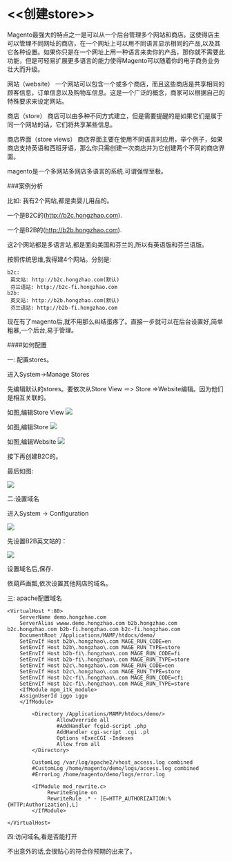 # <<创建store>>

Magento最强大的特点之一是可以从一个后台管理多个网站和商店。这使得店主可以管理不同网址的商店，在一个网址上可以用不同语言显示相同的产品,以及其它各种设置。如果你只是在一个网址上用一种语言来卖你的产品，那你就不需要此功能，但是可轻易扩展更多语言的能力使得Magento可以随着你的电子商务业务壮大而升级。

网站（website）
一个网站可以包含一个或多个商店，而且这些商店是共享相同的顾客信息，订单信息以及购物车信息。这是一个广泛的概念，商家可以根据自己的特殊要求来设定网站。

商店（store）
商店可以由多种不同方式建立，但是需要提醒的是如果它们是属于同一个网站的话，它们将共享某些信息。

商店界面（store views）
商店界面主要在使用不同语言时应用，举个例子，如果商店支持英语和西班牙语，那么你只需创建一次商店并为它创建两个不同的商店界面。

magento是一个多网站多网店多语言的系统.可谓强悍至极。

###案例分析

比如:
我有2个网站,都是卖婴儿用品的。

一个是B2C的(http://b2c.hongzhao.com).

一个是B2B的(http://b2b.hongzhao.com).

这2个网站都是多语言站,都是面向美国和芬兰的,所以有英语版和芬兰语版。

按照传统思维,我得建4个网站。分别是:
```
b2c:
 英文站: http://b2c.hongzhao.com(默认)
 芬兰语站: http://b2c-fi.hongzhao.com
b2b:
 英文站: http://b2b.hongzhao.com(默认)
 芬兰语站: http://b2b-fi.hongzhao.com
```

现在有了magento后,就不用那么纠结蛋疼了。直接一步就可以在后台设置好,简单粗暴,一个后台,易于管理。


####如何配置

一: 配置stores。 

进入System->Manage Stores

先编辑默认的stores。要依次从Store View ＝> Store =>Website编辑。因为他们是相互关联的。

如图,编辑Store View
![](https://raw.githubusercontent.com/zouhongzhao/magento-lessons/master/基础教程/lesson4/store-1.png)

如图,编辑Store
![](https://raw.githubusercontent.com/zouhongzhao/magento-lessons/master/基础教程/lesson4/store-2.png)

如图,编辑Website
![](https://raw.githubusercontent.com/zouhongzhao/magento-lessons/master/基础教程/lesson4/store-3.png)

接下再创建B2C的。

最后如图:

![](https://raw.githubusercontent.com/zouhongzhao/magento-lessons/master/基础教程/lesson4/store-4.png)

二:设置域名

进入System -> Configuration

![](https://raw.githubusercontent.com/zouhongzhao/magento-lessons/master/基础教程/lesson4/domain-1.png)

先设置B2B英文站的：

![](https://raw.githubusercontent.com/zouhongzhao/magento-lessons/master/基础教程/lesson4/domain-2.png)

设置域名后,保存.

依葫芦画瓢,依次设置其他网店的域名。

三: apache配置域名

```
<VirtualHost *:80>
    ServerName demo.hongzhao.com
	ServerAlias wwww.demo.hongzhao.com b2b.hongzhao.com b2c.hongzhao.com b2b-fi.hongzhao.com b2c-fi.hongzhao.com
    DocumentRoot /Applications/MAMP/htdocs/demo/
    SetEnvIf Host b2b\.hongzhao\.com MAGE_RUN_CODE=en
    SetEnvIf Host b2b\.hongzhao\.com MAGE_RUN_TYPE=store
	SetEnvIf Host b2b-fi\.hongzhao\.com MAGE_RUN_CODE=fi
	SetEnvIf Host b2b-fi\.hongzhao\.com MAGE_RUN_TYPE=store
	SetEnvIf Host b2c\.hongzhao\.com MAGE_RUN_CODE=cen
	SetEnvIf Host b2c\.hongzhao\.com MAGE_RUN_TYPE=store
	SetEnvIf Host b2c-fi\.hongzhao\.com MAGE_RUN_CODE=cfi
    SetEnvIf Host b2c-fi\.hongzhao\.com MAGE_RUN_TYPE=store
	<IfModule mpm_itk_module>
	AssignUserId iggo iggo 
	</IfModule>

        <Directory /Applications/MAMP/htdocs/demo/>
                AllowOverride all
                #AddHandler fcgid-script .php
                AddHandler cgi-script .cgi .pl
                Options +ExecCGI -Indexes
                Allow from all
        </Directory>

        CustomLog /var/log/apache2/vhost_access.log combined
        #CustomLog /home/magento/demo/logs/access.log combined
        #ErrorLog /home/magento/demo/logs/error.log

        <IfModule mod_rewrite.c>
             RewriteEngine on
             RewriteRule .* - [E=HTTP_AUTHORIZATION:%{HTTP:Authorization},L]
        </IfModule>

</VirtualHost>

```

四:访问域名,看是否能打开

不出意外的话,会很贴心的符合你预期的出来了。



